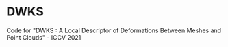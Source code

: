 # DWKS
Code for "DWKS : A Local Descriptor of Deformations Between Meshes and Point Clouds" - ICCV 2021
